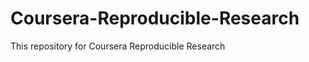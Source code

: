 Coursera-Reproducible-Research
==============================
This repository for Coursera Reproducible Research
